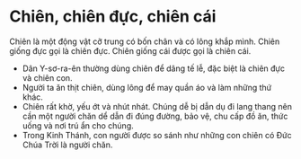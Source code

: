 # Chiên, chiên đực, chiên cái

Chiên là một động vật cỡ trung có bốn chân và có lông khắp mình. Chiên giống đực gọi là chiên đực. Chiên giống cái được gọi là chiên cái.
- Dân Y-sơ-ra-ên thường dùng chiên để dâng tế lễ, đặc biệt là chiên đực và chiên con. 
- Người ta ăn thịt chiên, dùng lông để may quần áo và làm những thứ khác. 
- Chiên rất khờ, yếu ớt và nhút nhát. Chúng dễ bị dẫn dụ đi lang thang nên cần một người chăn dể dẫn đi đúng đường, bảo vệ, chu cấp đồ ăn, thức uống và nơi trú ẩn cho chúng. 
- Trong Kinh Thánh, con người được so sánh như những con chiên có Đức Chúa Trời là người chăn.

